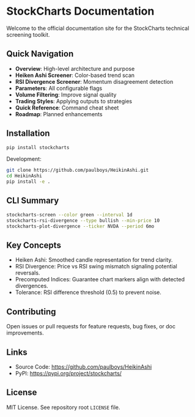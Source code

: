 # StockCharts Documentation

Welcome to the official documentation site for the StockCharts technical screening toolkit.

## Quick Navigation
- **Overview**: High-level architecture and purpose
- **Heiken Ashi Screener**: Color-based trend scan
- **RSI Divergence Screener**: Momentum disagreement detection
- **Parameters**: All configurable flags
- **Volume Filtering**: Improve signal quality
- **Trading Styles**: Applying outputs to strategies
- **Quick Reference**: Command cheat sheet
- **Roadmap**: Planned enhancements

## Installation
```bash
pip install stockcharts
```
Development:
```bash
git clone https://github.com/paulboys/HeikinAshi.git
cd HeikinAshi
pip install -e .
```

## CLI Summary
```bash
stockcharts-screen --color green --interval 1d
stockcharts-rsi-divergence --type bullish --min-price 10
stockcharts-plot-divergence --ticker NVDA --period 6mo
```

## Key Concepts
- Heiken Ashi: Smoothed candle representation for trend clarity.
- RSI Divergence: Price vs RSI swing mismatch signaling potential reversals.
- Precomputed Indices: Guarantee chart markers align with detected divergences.
- Tolerance: RSI difference threshold (0.5) to prevent noise.

## Contributing
Open issues or pull requests for feature requests, bug fixes, or doc improvements.

## Links
- Source Code: https://github.com/paulboys/HeikinAshi
- PyPI: https://pypi.org/project/stockcharts/

## License
MIT License. See repository root `LICENSE` file.
